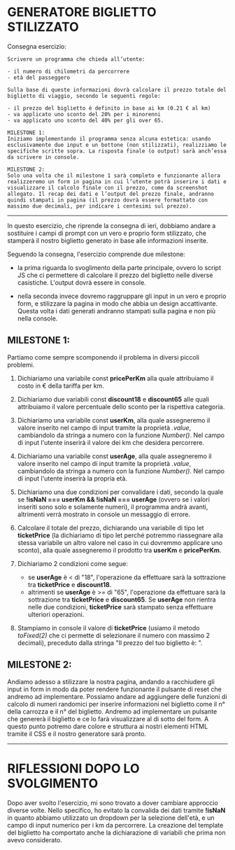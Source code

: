 # GENERATORE BIGLIETTO STILIZZATO

Consegna esercizio:

```
Scrivere un programma che chieda all’utente:

- il numero di chilometri da percorrere
- età del passeggero

Sulla base di queste informazioni dovrà calcolare il prezzo totale del biglietto di viaggio, secondo le seguenti regole:

- il prezzo del biglietto è definito in base ai km (0.21 € al km)
- va applicato uno sconto del 20% per i minorenni
- va applicato uno sconto del 40% per gli over 65.

MILESTONE 1:
Iniziamo implementando il programma senza alcuna estetica: usando esclusivamente due input e un bottone (non stilizzati), realizziamo le specifiche scritte sopra. La risposta finale (o output) sarà anch’essa da scrivere in console.

MILESTONE 2:
Solo una volta che il milestone 1 sarà completo e funzionante allora realizzeremo un form in pagina in cui l’utente potrà inserire i dati e visualizzare il calcolo finale con il prezzo, come da screenshot allegato. Il recap dei dati e l’output del prezzo finale, andranno quindi stampati in pagina (il prezzo dovrà essere formattato con massimo due decimali, per indicare i centesimi sul prezzo).
```

---

In questo esercizio, che riprende la consegna di ieri, dobbiamo andare a sostituire i campi di prompt con un vero e proprio form stilizzato, che stamperà il nostro biglietto generato in base alle informazioni inserite.

Seguendo la consegna, l'esercizio comprende due milestone:

- la prima riguarda lo svoglimento della parte principale, ovvero lo script JS che ci permettere di calcolare il prezzo del biglietto nelle diverse casistiche. L'output dovrà essere in console.

- nella seconda invece dovremo raggruppare gli input in un vero e proprio form, e stilizzare la pagina in modo che abbia un design accattivante. Questa volta i dati generati andranno stampati sulla pagina e non più nella console.

## MILESTONE 1:

Partiamo come sempre scomponendo il problema in diversi piccoli problemi.

1.  Dichiariamo una variabile const **pricePerKm** alla quale attribuiamo il costo in € della tariffa per km.

2. Dichiariamo due variabili const **discount18** e **discount65** alle quali attribuiamo il valore percentuale dello sconto per la rispettiva categoria.

 3. Dichiariamo una variabile const **userKm**, alla quale assegneremo il valore inserito nel campo di input tramite la proprietà _.value_, cambiandolo da stringa a numero con la funzione _Number()_. Nel campo di input l'utente inserirà il valore dei km che desidera percorrere.
 
 4. Dichiariamo una variabile const **userAge**, alla quale assegneremo il valore inserito nel campo di input tramite la proprietà _.value_, cambiandolo da stringa a numero con la funzione _Number()_. Nel campo di input l'utente inserirà la propria età.

 5. Dichiariamo una due condizioni per convalidare i dati, secondo la quale se **!isNaN === userKm && !isNaN === userAge** (ovvero se i valori inseriti sono solo e solamente numeri), il programma andrà avanti, altrimenti verrà mostrato in console un messaggio di errore.

 6. Calcolare il totale del prezzo, dichiarando una variabile di tipo let **ticketPrice** (la dichiariamo di tipo let perché potremmo riassegnare alla stessa variabile un altro valore nel caso in cui dovremmo applicare uno sconto), alla quale assegneremo il prodotto tra **userKm** e **pricePerKm**.

 7. Dichiariamo 2 condizioni come segue:
    - se **userAge** è < di "18", l'operazione da effettuare sarà la sottrazione tra **ticketPrice** e **discount18**.
    - altrimenti se **userAge** è >=  di "65", l'operazione da effettuare sarà la sottrazione tra **ticketPrice** e **discount65**.
Se **userAge** non rientra nelle due condizioni, **ticketPrice** sarà stampato senza effettuare ulteriori operazioni.

8. Stampiamo in console il valore di **ticketPrice** (usiamo il metodo _toFixed(2)_ che ci permette di selezionare il numero con massimo 2 decimali), preceduto dalla stringa "Il prezzo del tuo biglietto è: ".

## MILESTONE 2:

Andiamo adesso a stilizzare la nostra pagina, andando a racchiudere gli input in form in modo da poter rendere funzionante il pulsante di reset che andremo ad implementare. Possiamo andare ad aggiungere delle funzioni di calcolo di numeri randomici per inserire informazioni nel biglietto come il n° della carrozza e il n° del biglietto. Andremo ad implementare un pulsante che genererà il biglietto e ce lo farà visualizzare al di sotto del form. A questo punto potremo dare colore e struttura ai nostri elementi HTML tramite il CSS e il nostro generatore sarà pronto.

------

# RIFLESSIONI DOPO LO SVOLGIMENTO
 
 Dopo aver svolto l'esercizio, mi sono trovato a dover cambiare approccio diverse volte. Nello specifico, ho evitato la convalida dei dati tramite **!isNaN** in quanto abbiamo utilizzato un dropdown per la selezione dell'età, e un campo di input numerico per i km da percorrere. La creazione del template del biglietto ha comportato anche la dichiarazione di variabili che prima non avevo considerato.
